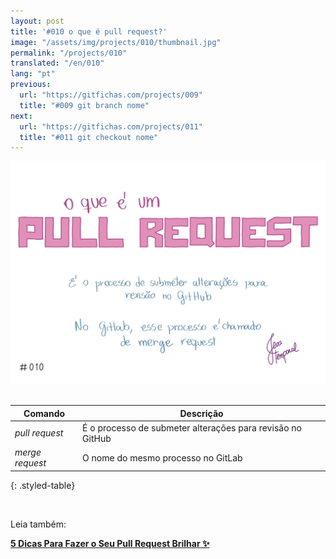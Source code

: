 ```yaml
---
layout: post
title: '#010 o que é pull request?'
image: "/assets/img/projects/010/thumbnail.jpg"
permalink: "/projects/010"
translated: "/en/010"
lang: "pt"
previous:
  url: "https://gitfichas.com/projects/009"
  title: "#009 git branch nome"
next:
  url: "https://gitfichas.com/projects/011"
  title: "#011 git checkout nome"
---
```


<img alt="Pull request é o processo de submeter alterações para revisão no GitHub. No GitLab, esse processo é chamado de merge request" src="/assets/img/projects/010/full.jpg"><br><br>

| Comando | Descrição |
|---------|-------------|
| _pull request_ | É o processo de submeter alterações para revisão no GitHub |
| _merge request_ | O nome do mesmo processo no GitLab |
{: .styled-table}

<br>

Leia também:

<a href="https://jtemporal.com/5-dicas-para-fazer-o-seu-pull-request-brilhar/">
  <strong>5 Dicas Para Fazer o Seu Pull Request Brilhar ✨</strong>
</a>
